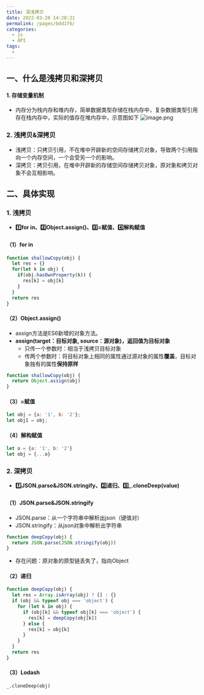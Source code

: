 ```yaml
---
title: 深浅拷贝
date: 2022-03-28 14:28:21
permalink: /pages/bdd1f6/
categories:
  - js
  - API
tags:
  - 
---
```

## 一、什么是浅拷贝和深拷贝
#### 1. 存储变量机制
- 内存分为栈内存和堆内存，简单数据类型存储在栈内存中，复杂数据类型引用存在栈内存中，实际的值存在堆内存中，示意图如下
![image.png](https://p9-juejin.byteimg.com/tos-cn-i-k3u1fbpfcp/b62c06e52eb44d8eb642722d150cae71~tplv-k3u1fbpfcp-watermark.image)
### 2. 浅拷贝&深拷贝
- 浅拷贝：只拷贝引用，不在堆中开辟新的空间存储拷贝对象，导致两个引用指向一个内存空间，一个会受另一个的影响。
- 深拷贝：拷贝引用，在堆中开辟新的存储空间存储拷贝对象，原对象和拷贝对象不会互相影响。
## 二、具体实现
### 1. 浅拷贝
- **1️⃣for in、2️⃣Object.assign()、3️⃣=赋值、4️⃣解构赋值**
#### （1）for in
```js
function shallowCopy(obj) {
  let res = {}
  for(let k in obj) {
    if(obj.hasOwnProperty(k)) {
      res[k] = obj[k]
    }
  }
  return res
}
```
#### （2）Object.assign() 
- assign方法是ES6新增的对象方法。
- **assign(target：目标对象, source：源对象)，返回值为目标对象**
  - 只传一个参数时：相当于浅拷贝目标对象
  - 传两个参数时：将目标对象上相同的属性通过源对象的属性**覆盖**，目标对象独有的属性**保持原样**
```js
function shallowCopy(obj) {
  return Object.assign(obj)
}
```
#### （3）=赋值
```javascript
let obj = {a: '1', b: '2'};
let obj1 = obj;
```
#### （4）解构赋值
```JavaScript
let o = {a: '1', b: '2'}
let obj = {...o}
```
### 2. 深拷贝
- **1️⃣JSON.parse&JSON.stringify、2️⃣递归、3️⃣_.cloneDeep(value)**
#### （1）JSON.parse&JSON.stringify
- JSON.parse：从一个字符串中解析出json（键值对）
- JSON.stringify：从json对象中解析出字符串
```js
function deepCopy(obj) {
  return JSON.parse(JSON.stringify(obj))
}
```
- 存在问题：原对象的原型链丢失了，指向Object
#### （2）递归
```js
function deepCopy(obj) {
  let res = Array.isArray(obj) ? [] : {}
  if (obj && typeof obj === 'object') {
    for (let k in obj) {
      if (obj[k] && typeof obj[k] === 'object') {
        res[k] = deepCopy(obj[k])
      } else {
        res[k] = obj[k]
      }
    }
  }
  return res
}
```
#### （3）Lodash
```_.cloneDeep(obj)```